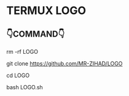 #  TERMUX LOGO

##  👇COMMAND👇


rm -rf LOGO


git clone https://github.com/MR-ZIHAD/LOGO


cd LOGO


bash LOGO.sh
